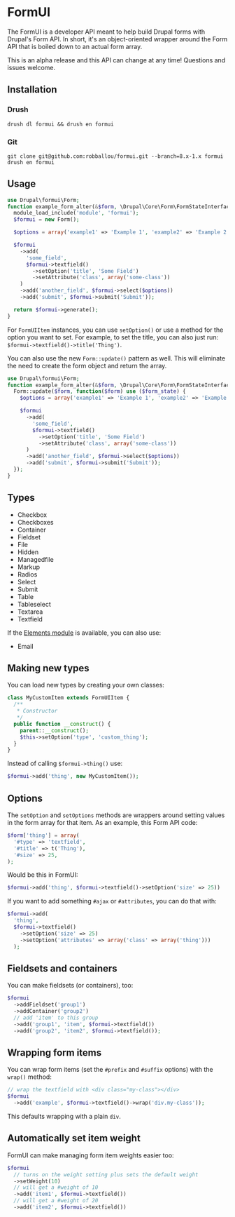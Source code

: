 # FormUI

The FormUI is a developer API meant to help build Drupal forms with Drupal's Form API. In short, it's an object-oriented wrapper around the Form API that is boiled down to an actual form array.

This is an alpha release and this API can change at any time! Questions and issues welcome.

## Installation

### Drush

    drush dl formui && drush en formui

### Git

    git clone git@github.com:robballou/formui.git --branch=8.x-1.x formui
    drush en formui

## Usage

```php
use Drupal\formui\Form;
function example_form_alter(&$form, \Drupal\Core\Form\FormStateInterface $form_state) {
  module_load_include('module', 'formui');
  $formui = new Form();

  $options = array('example1' => 'Example 1', 'example2' => 'Example 2');

  $formui
    ->add(
      'some_field',
      $formui->textfield()
        ->setOption('title', 'Some Field')
        ->setAttribute('class', array('some-class'))
    )
    ->add('another_field', $formui->select($options))
    ->add('submit', $formui->submit('Submit'));

  return $formui->generate();
}
```

For `FormUIItem` instances, you can use `setOption()` or use a method for the option you want to set. For example, to set the title, you can also just run: `$formui->textfield()->title('Thing')`.

You can also use the new `Form::update()` pattern as well. This will eliminate the need to create the form object and return the array.

```php
use Drupal\formui\Form;
function example_form_alter(&$form, \Drupal\Core\Form\FormStateInterface $form_state) {
  Form::update($form, function($form) use ($form_state) {
    $options = array('example1' => 'Example 1', 'example2' => 'Example 2');

    $formui
      ->add(
        'some_field',
        $formui->textfield()
          ->setOption('title', 'Some Field')
          ->setAttribute('class', array('some-class'))
      )
      ->add('another_field', $formui->select($options))
      ->add('submit', $formui->submit('Submit'));
  });
}
```

## Types

* Checkbox
* Checkboxes
* Container
* Fieldset
* File
* Hidden
* Managedfile
* Markup
* Radios
* Select
* Submit
* Table
* Tableselect
* Textarea
* Textfield

If the [Elements module](http://drupal.org/project/elements) is available, you can also use:

* Email

## Making new types

You can load new types by creating your own classes:

```php
class MyCustomItem extends FormUIItem {
  /**
   * Constructor
   */
  public function __construct() {
    parent::__construct();
    $this->setOption('type', 'custom_thing');
  }
}
```

Instead of calling `$formui->thing()` use:

```php
$formui->add('thing', new MyCustomItem());
```

## Options

The `setOption` and `setOptions` methods are wrappers around setting values in the form array for that item. As an example, this Form API code:

```php
$form['thing'] = array(
  '#type' => 'textfield',
  '#title' => t('Thing'),
  '#size' => 25,
);
```

Would be this in FormUI:

```php
$formui->add('thing', $formui->textfield()->setOption('size' => 25))
```

If you want to add something `#ajax` or `#attributes`, you can do that with:

```php
$formui->add(
  'thing',
  $formui->textfield()
    ->setOption('size' => 25)
    ->setOption('attributes' => array('class' => array('thing')))
  );
```

## Fieldsets and containers

You can make fieldsets (or containers), too:

```php
$formui
  ->addFieldset('group1')
  ->addContainer('group2')
  // add 'item' to this group
  ->add('group1', 'item', $formui->textfield())
  ->add('group2', 'item2', $formui->textfield());
```

## Wrapping form items

You can wrap form items (set the `#prefix` and `#suffix` options) with the `wrap()` method:

```php
// wrap the textfield with <div class="my-class"></div>
$formui
  ->add('example', $formui->textfield()->wrap('div.my-class'));
```

This defaults wrapping with a plain `div`.

## Automatically set item weight

FormUI can make managing form item weights easier too:

```php
$formui
  // turns on the weight setting plus sets the default weight
  ->setWeight(10)
  // will get a #weight of 10
  ->add('item1', $formui->textfield())
  // will get a #weight of 20
  ->add('item2', $formui->textfield())
```
